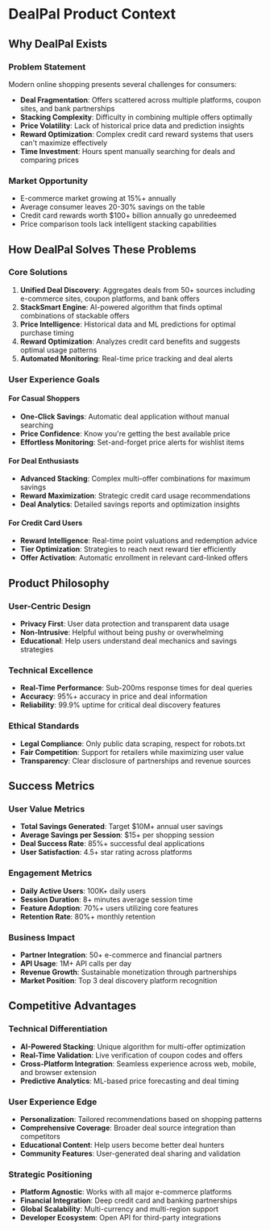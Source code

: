 # DealPal Product Context

## Why DealPal Exists

### Problem Statement
Modern online shopping presents several challenges for consumers:
- **Deal Fragmentation**: Offers scattered across multiple platforms, coupon sites, and bank partnerships
- **Stacking Complexity**: Difficulty in combining multiple offers optimally
- **Price Volatility**: Lack of historical price data and prediction insights
- **Reward Optimization**: Complex credit card reward systems that users can't maximize effectively
- **Time Investment**: Hours spent manually searching for deals and comparing prices

### Market Opportunity
- E-commerce market growing at 15%+ annually
- Average consumer leaves 20-30% savings on the table
- Credit card rewards worth $100+ billion annually go unredeemed
- Price comparison tools lack intelligent stacking capabilities

## How DealPal Solves These Problems

### Core Solutions
1. **Unified Deal Discovery**: Aggregates deals from 50+ sources including e-commerce sites, coupon platforms, and bank offers
2. **StackSmart Engine**: AI-powered algorithm that finds optimal combinations of stackable offers
3. **Price Intelligence**: Historical data and ML predictions for optimal purchase timing
4. **Reward Optimization**: Analyzes credit card benefits and suggests optimal usage patterns
5. **Automated Monitoring**: Real-time price tracking and deal alerts

### User Experience Goals

#### For Casual Shoppers
- **One-Click Savings**: Automatic deal application without manual searching
- **Price Confidence**: Know you're getting the best available price
- **Effortless Monitoring**: Set-and-forget price alerts for wishlist items

#### For Deal Enthusiasts
- **Advanced Stacking**: Complex multi-offer combinations for maximum savings
- **Reward Maximization**: Strategic credit card usage recommendations
- **Deal Analytics**: Detailed savings reports and optimization insights

#### For Credit Card Users
- **Reward Intelligence**: Real-time point valuations and redemption advice
- **Tier Optimization**: Strategies to reach next reward tier efficiently
- **Offer Activation**: Automatic enrollment in relevant card-linked offers

## Product Philosophy

### User-Centric Design
- **Privacy First**: User data protection and transparent data usage
- **Non-Intrusive**: Helpful without being pushy or overwhelming
- **Educational**: Help users understand deal mechanics and savings strategies

### Technical Excellence
- **Real-Time Performance**: Sub-200ms response times for deal queries
- **Accuracy**: 95%+ accuracy in price and deal information
- **Reliability**: 99.9% uptime for critical deal discovery features

### Ethical Standards
- **Legal Compliance**: Only public data scraping, respect for robots.txt
- **Fair Competition**: Support for retailers while maximizing user value
- **Transparency**: Clear disclosure of partnerships and revenue sources

## Success Metrics

### User Value Metrics
- **Total Savings Generated**: Target $10M+ annual user savings
- **Average Savings per Session**: $15+ per shopping session
- **Deal Success Rate**: 85%+ successful deal applications
- **User Satisfaction**: 4.5+ star rating across platforms

### Engagement Metrics
- **Daily Active Users**: 100K+ daily users
- **Session Duration**: 8+ minutes average session time
- **Feature Adoption**: 70%+ users utilizing core features
- **Retention Rate**: 80%+ monthly retention

### Business Impact
- **Partner Integration**: 50+ e-commerce and financial partners
- **API Usage**: 1M+ API calls per day
- **Revenue Growth**: Sustainable monetization through partnerships
- **Market Position**: Top 3 deal discovery platform recognition

## Competitive Advantages

### Technical Differentiation
- **AI-Powered Stacking**: Unique algorithm for multi-offer optimization
- **Real-Time Validation**: Live verification of coupon codes and offers
- **Cross-Platform Integration**: Seamless experience across web, mobile, and browser extension
- **Predictive Analytics**: ML-based price forecasting and deal timing

### User Experience Edge
- **Personalization**: Tailored recommendations based on shopping patterns
- **Comprehensive Coverage**: Broader deal source integration than competitors
- **Educational Content**: Help users become better deal hunters
- **Community Features**: User-generated deal sharing and validation

### Strategic Positioning
- **Platform Agnostic**: Works with all major e-commerce platforms
- **Financial Integration**: Deep credit card and banking partnerships
- **Global Scalability**: Multi-currency and multi-region support
- **Developer Ecosystem**: Open API for third-party integrations
